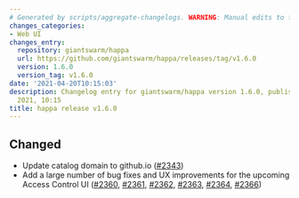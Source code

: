 ```yaml
---
# Generated by scripts/aggregate-changelogs. WARNING: Manual edits to this files will be overwritten.
changes_categories:
- Web UI
changes_entry:
  repository: giantswarm/happa
  url: https://github.com/giantswarm/happa/releases/tag/v1.6.0
  version: 1.6.0
  version_tag: v1.6.0
date: '2021-04-20T10:15:03'
description: Changelog entry for giantswarm/happa version 1.6.0, published on 20 April
  2021, 10:15
title: happa release v1.6.0
---
```


## Changed

- Update catalog domain to github.io ([#2343](https://github.com/giantswarm/happa/pull/2343))
- Add a large number of bug fixes and UX improvements for the upcoming Access Control UI ([#2360](https://github.com/giantswarm/happa/pull/2360), [#2361](https://github.com/giantswarm/happa/pull/2361), [#2362](https://github.com/giantswarm/happa/pull/2362), [#2363](https://github.com/giantswarm/happa/pull/2363), [#2364](https://github.com/giantswarm/happa/pull/2364), [#2366](https://github.com/giantswarm/happa/pull/2366))

